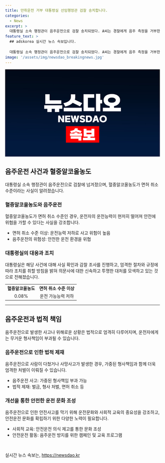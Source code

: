 ```yaml
---
title: 만취운전 거부 대통령실 선임행정관 검찰 송치합니다.
categories:
  - News
excerpt: >
  대통령실 소속 행정관이 음주운전으로 검찰 송치되었다. A씨는 경찰에게 음주 측정을 거부한 후 병원에서 채혈한 결과, 면허 취소 수준의 혈중알코올농도가 있었다고 전해졌다. 이에 대통령실은 A씨의 음주운전을 확인하고 감찰 조사를 진행 중이며, 과거 사례를 고려하여 적절한 조치를 취할 방침이다. (150자)
feature_text: >
  ## adskorea 실시간 뉴스 속보입니다.

  대통령실 소속 행정관이 음주운전으로 검찰 송치되었다. A씨는 경찰에게 음주 측정을 거부한 후 병원에서 채혈한 결과, 면허 취소 수준의 혈중알코올농도가 있었다고 전해졌다. 이에 대통령실은 A씨의 음주운전을 확인하고 감찰 조사를 진행 중이며, 과거 사례를 고려하여 적절한 조치를 취할 방침이다. (150자)
image: '/assets/img/newsdao_breakingnews.jpg'
---
```


<p><img src="/assets/img/newsdao_breakingnews.jpg" alt="adskorea 속보" /></p>

<h2 data-ke-size="size26">음주운전 사건과 혈중알코올농도</h2>

<p data-ke-size="size16">대통령실 소속 행정관이 음주운전으로 검찰에 넘겨졌으며, 혈중알코올농도가 면허 취소 수준이라는 사실이 알려졌습니다.</p>

<h3 data-ke-size="size24">혈중알코올농도와 음주운전</h3>

<p data-ke-size="size16">혈중알코올농도가 면허 취소 수준인 경우, 운전자의 운전능력이 현저히 떨어져 안전에 위협을 가할 수 있다는 사실을 강조합니다.</p>

<ul>
    <li>면허 취소 수준 이상: 운전능력 저하로 사고 위험이 높음</li>
    <li>음주운전의 위험성: 안전한 운전 환경을 위협</li>
</ul>

<h3 data-ke-size="size24">대통령실의 대응과 조치</h3>

<p data-ke-size="size16">대통령실은 해당 사건에 대해 사실 확인과 감찰 조사를 진행하고, 엄격한 절차와 규정에 따라 조치를 취할 방침을 밝혀 의문사에 대한 신속하고 투명한 대처를 모색하고 있는 것으로 전해졌습니다.</p>

<table>
    <tr>
        <td style="text-align: center; height: 17px;"><b>혈중알코올농도</b></td>
        <td style="text-align: center; height: 17px;"><b>면허 취소 수준 이상</b></td>
    </tr>
    <tr>
        <td style="text-align: center; height: 17px;">0.08%</td>
        <td style="text-align: center; height: 17px;">운전 가능능력 저하</td>
    </tr>
</table>

<hr>

<h2 data-ke-size="size26">음주운전과 법적 책임</h2>

<p data-ke-size="size16">음주운전으로 발생한 사고나 위해로운 상황은 법적으로 엄격히 다루어지며, 운전자에게는 무거운 형사책임이 부과될 수 있습니다.</p>

<h3 data-ke-size="size24">음주운전으로 인한 법적 제재</h3>

<p data-ke-size="size16">음주운전으로 사람이 다쳤거나 사망사고가 발생한 경우, 가중된 형사책임과 함께 더욱 엄격한 처벌이 이뤄질 수 있습니다.</p>

<ul>
    <li>음주운전 사고: 가중된 형사책임 부과 가능</li>
    <li>법적 제재: 벌금, 형사 처벌, 면허 취소 등</li>
</ul>

<h3 data-ke-size="size24">개선을 통한 안전한 운전 문화 조성</h3>

<p data-ke-size="size16">음주운전으로 인한 안전사고를 막기 위해 운전문화와 사회적 교육의 중요성을 강조하고, 안전운전 문화를 확립하기 위한 다양한 노력이 필요합니다.</p>

<ul>
    <li>사회적 교육: 안전운전 의식 제고를 통한 문화 조성</li>
    <li>안전운전 활동: 음주운전 방지를 위한 캠페인 및 교육 프로그램</li>
</ul>

<p data-ke-size="size16">&nbsp;</p>
실시간 뉴스 속보는, <a href="https://newsdao.kr" rel="dofollow">https://newsdao.kr</a>


